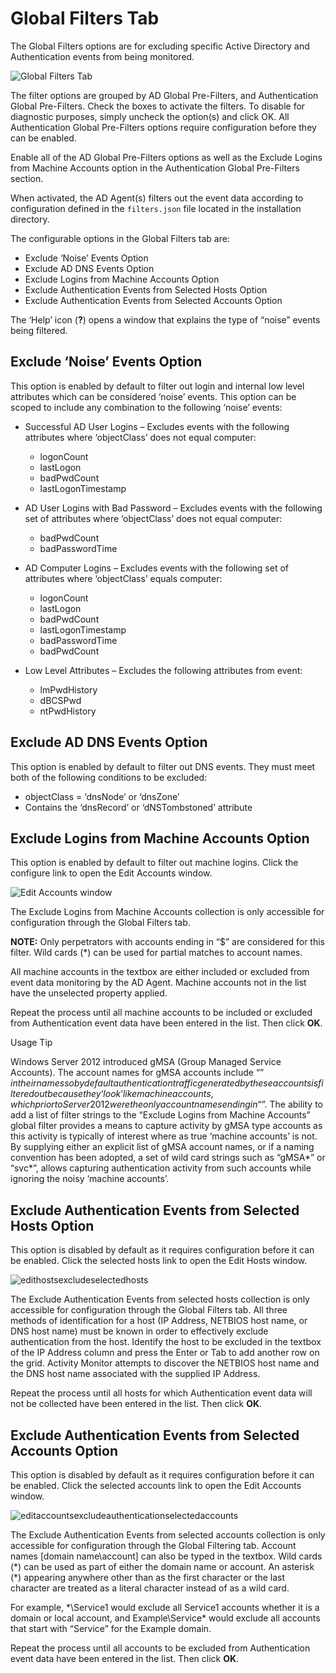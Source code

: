# Global Filters Tab

The Global Filters options are for excluding specific Active Directory and Authentication events from being monitored.

![Global Filters Tab](/img/product_docs/activitymonitor/activitymonitor/admin/monitoreddomains/admonitoringconfiguration/globalfilterstab.png)

The filter options are grouped by AD Global Pre-Filters, and Authentication Global Pre-Filters. Check the boxes to activate the filters. To disable for diagnostic purposes, simply uncheck the option(s) and click OK. All Authentication Global Pre-Filters options require configuration before they can be enabled.

Enable all of the AD Global Pre-Filters options as well as the Exclude Logins from Machine Accounts option in the Authentication Global Pre-Filters section.

When activated, the AD Agent(s) filters out the event data according to configuration defined in the ```filters.json``` file located in the installation directory.

The configurable options in the Global Filters tab are:

- Exclude ‘Noise’ Events Option
- Exclude AD DNS Events Option
- Exclude Logins from Machine Accounts Option
- Exclude Authentication Events from Selected Hosts Option
- Exclude Authentication Events from Selected Accounts Option

The ‘Help’ icon (__?__) opens a window that explains the type of “noise” events being filtered.

## Exclude ‘Noise’ Events Option

This option is enabled by default to filter out login and internal low level attributes which can be considered ‘noise’ events. This option can be scoped to include any combination to the following ‘noise’ events:

- Successful AD User Logins – Excludes events with the following attributes where ‘objectClass’ does not equal computer:

  - logonCount
  - lastLogon
  - badPwdCount
  - lastLogonTimestamp
- AD User Logins with Bad Password – Excludes events with the following set of attributes where ‘objectClass’ does not equal computer:

  - badPwdCount
  - badPasswordTime
- AD Computer Logins – Excludes events with the following set of attributes where ‘objectClass’ equals computer:

  - logonCount
  - lastLogon
  - badPwdCount
  - lastLogonTimestamp
  - badPasswordTime
  - badPwdCount
- Low Level Attributes – Excludes the following attributes from event:

  - lmPwdHistory
  - dBCSPwd
  - ntPwdHistory

## Exclude AD DNS Events Option

This option is enabled by default to filter out DNS events. They must meet both of the following conditions to be excluded:

- objectClass = ‘dnsNode’ or ‘dnsZone’
- Contains the ‘dnsRecord’ or ‘dNSTombstoned’ attribute

## Exclude Logins from Machine Accounts Option

This option is enabled by default to filter out machine logins. Click the configure link to open the Edit Accounts window.

![Edit Accounts window](/img/product_docs/activitymonitor/activitymonitor/admin/monitoreddomains/admonitoringconfiguration/editaccountsexcludeloginsmachineaccounts.png)

The Exclude Logins from Machine Accounts collection is only accessible for configuration through the Global Filters tab.

__NOTE:__ Only perpetrators with accounts ending in “$” are considered for this filter. Wild cards (\*) can be used for partial matches to account names.

All machine accounts in the textbox are either included or excluded from event data monitoring by the AD Agent. Machine accounts not in the list have the unselected property applied.

Repeat the process until all machine accounts to be included or excluded from Authentication event data have been entered in the list. Then click __OK__.

Usage Tip

Windows Server 2012 introduced gMSA (Group Managed Service Accounts). The account names for gMSA accounts include “$” in their names so by default authentication traffic generated by these accounts is filtered out because they ‘look’ like machine accounts, which prior to Server 2012 were the only account names ending in “$”. The ability to add a list of filter strings to the “Exclude Logins from Machine Accounts” global filter provides a means to capture activity by gMSA type accounts as this activity is typically of interest where as true ‘machine accounts’ is not. By supplying either an explicit list of gMSA account names, or if a naming convention has been adopted, a set of wild card strings such as “gMSA\*” or “svc\*”, allows capturing authentication activity from such accounts while ignoring the noisy ‘machine accounts’.

## Exclude Authentication Events from Selected Hosts Option

This option is disabled by default as it requires configuration before it can be enabled. Click the selected hosts link to open the Edit Hosts window.

![edithostsexcludeselectedhosts](/img/product_docs/activitymonitor/activitymonitor/admin/monitoreddomains/admonitoringconfiguration/edithostsexcludeselectedhosts.png)

The Exclude Authentication Events from selected hosts collection is only accessible for configuration through the Global Filters tab. All three methods of identification for a host (IP Address, NETBIOS host name, or DNS host name) must be known in order to effectively exclude authentication from the host. Identify the host to be excluded in the textbox of the IP Address column and press the Enter or Tab to add another row on the grid. Activity Monitor attempts to discover the NETBIOS host name and the DNS host name associated with the supplied IP Address.

Repeat the process until all hosts for which Authentication event data will not be collected have been entered in the list. Then click __OK__.

## Exclude Authentication Events from Selected Accounts Option

This option is disabled by default as it requires configuration before it can be enabled. Click the selected accounts link to open the Edit Accounts window.

![editaccountsexcludeauthenticationselectedaccounts](/img/product_docs/activitymonitor/activitymonitor/admin/monitoreddomains/admonitoringconfiguration/editaccountsexcludeauthenticationselectedaccounts.png)

The Exclude Authentication Events from selected accounts collection is only accessible for configuration through the Global Filtering tab. Account names [domain name\account] can also be typed in the textbox. Wild cards (\*) can be used as part of either the domain name or account. An asterisk (\*) appearing anywhere other than as the first character or the last character are treated as a literal character instead of as a wild card.

For example, \*\Service1 would exclude all Service1 accounts whether it is a domain or local account, and Example\Service\* would exclude all accounts that start with “Service” for the Example domain.

Repeat the process until all accounts to be excluded from Authentication event data have been entered in the list. Then click __OK__.
